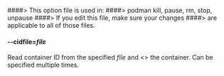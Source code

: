 ####> This option file is used in:
####>   podman kill, pause, rm, stop, unpause
####> If you edit this file, make sure your changes
####> are applicable to all of those files.
#### **--cidfile**=*file*

Read container ID from the specified *file* and <<subcommand>> the container.
Can be specified multiple times.
